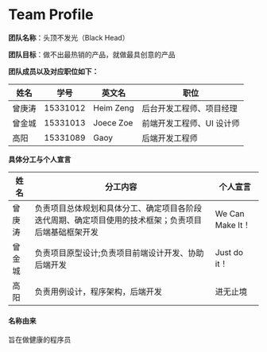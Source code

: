 # Team Profile
**团队名称**：头顶不发光（Black Head）

**团队目标**：做不出最热销的产品，就做最具创意的产品

**团队成员以及对应职位如下：**

|姓名|学号|英文名|职位|
|---|---|---|---|
|曾庚涛|15331012|Heim Zeng|后台开发工程师、项目经理|
|曾金城|15331013|Joece Zoe|前端开发工程师、UI 设计师|
|高阳|15331089|Gaoy|后端开发工程师|

**具体分工与个人宣言**

| 姓名 | 分工内容 | 个人宣言 |
| ---- | -------- | -------- |
| 曾庚涛 | 负责项目总体规划和具体分工、确定项目各阶段迭代周期、确定项目使用的技术框架；负责项目后端基础框架开发 | We Can Make It！ |
| 曾金城 | 负责项目原型设计;负责项目前端设计开发、协助后端开发 | Just do it！ |
|高阳|负责用例设计，程序架构，后端开发|进无止境 |

#### 名称由来
旨在做健康的程序员
